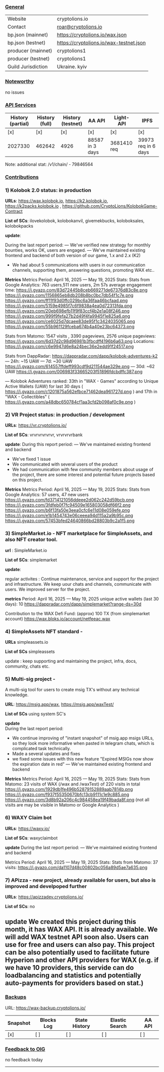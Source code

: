 ### <ins>General</ins>

|  |  |
| --- | --- |
| Website |  cryptolions.io|
| Contact | roar@cryptolions.io |
| bp.json (mainnet) | https://cryptolions.io/wax.json|
| bp.json (testnet) | https://cryptolions.io/wax-testnet.json |
| producer (mainnet) | cryptolions1 |
| producer (testnet) | cryptolions1  |
| Guild Jurisdiction | Ukraine. kyiv |

### <ins>Noteworthy</ins>

no issues 



### <ins>API Services</ins>

| History (partial) | History (full) | History (testnet) | AA API | Light-API  | IPFS |
|--------|--------|--------|--------|--------|--------|
| [x]  | [x] | [x] | [x] | [x] | [x] |  [x] |
| 2027330 | 462642 | 4926 | 88587 in 3 days | 3681410 req |  39973 req in 6 days |

Note: additional stat: 
/v1/chain/   - 79846564

### <ins>Contributions</ins>


### 1) Kolobok 2.0 status: in production

**URLs**: https://wax.kolobok.io, https://k2.kolobok.io, https://k2packs.kolobok.io ,  https://github.com/CryptoLions/KolobokGame-Contract 

**List of SCs**: ilovekolobok, kolobokanvil, givemekbucks, koloboksales, kolobokpacks

**update**:

During the last report period:
— We've verified new strategy for monthly bounties, works OK, users are engaged.
— We've maintained existing frontend and backend of both version of our game, 1.x and 2.x (K2)
- We had about 5 communications with users in our communication channels, supporting them, answering questions, promoting WAX etc..

**Metrics**
Metrics
Period: April 16, 2025 — May 19, 2025
Stats:
Stats from Google Analytics:
763 users,511 new users, 2m 57s average engagement time:
https://i.gyazo.com/83d72445b8ceb669271de67376d83c8e.png
https://i.gyazo.com/1156865eb8db208b8bc0bc7db54f1c7e.png
https://i.gyazo.com/ff11f93d0ffc029bc6a36faa46bcfaad.png
https://i.gyazo.com/5159e4985f7c6f9838a4ea0d72313fda.png 
https://i.gyazo.com/20eb698efb11f9f83ccf4b2e1a08f246.png
https://i.gyazo.com/999f9fefa27b2d49f4fa9945f1e825a6.png
https://i.gyazo.com/ce6025d7dcaee83de95f1c3424035065.png
https://i.gyazo.com/55b961129fceba674b4a40e23bc64373.png


Stats from Matomo:
1547 visits , 3390 pageviews, 2576 unique pageviews: https://i.gyazo.com/6d37d2c98d96981b3fbcdff4196b6a63.png
Locations:
https://i.gyazo.com/c6e9947d6e8a24bec36e2edd91f24517.png  

Stats from DappRadar:
https://dappradar.com/dapp/kolobok-adventures-k2 
— 24h: ~15 UAW
— 7d: ~30 UAW
https://i.gyazo.com/614557ffdeff993cdf9d211544ae329e.png 
— 30d: ~62 UAW
https://i.gyazo.com/006983f33665203f51896fdcbdffc387.png 

— Kolobok Adventures ranked: 33th in "WAX - Games" according to Unique Active Wallets (UAW) for last 30 days ( https://i.gyazo.com/c1201875a562efbce71462dea961727d.png ) and 17th in "WAX - Collectibles"
( https://i.gyazo.com/a48dbc650784cf1aa3cfd2b098af0c9e.png ) 


### 2) VR Project status: in production / development

**URLs**: https://vr.cryptolions.io/ 

**List of SCs**: vrvrvrvrvrvr, vrvrvrvrbank

**update**: 
During this report period:
— We've maintained existing frontend and backend
- We've fixed 1 issue
- We communicated with several users of the product
- We had communication with few community members about usage of the project, there are some interest and potential future projects based on this project.

**Metrics**
Metrics
Period: April 16, 2025 — May 19, 2025
Stats:
Stats from Google Analytics:
57 users, 47 new users
https://i.gyazo.com/fd3714121056ddeee2d062c242d59bcb.png
https://i.gyazo.com/3fdfeb0f7fc94509e165803058df66f2.png
https://i.gyazo.com/b6f13fa50e3eea0cfc6e11d08e059efe.png 
https://i.gyazo.com/e1b1454743e06ceeea94d115a2a9b95c.png
https://i.gyazo.com/57453bfed24640866bd28803b9c2a1f5.png


### 3) SimpleMarket.io - NFT marketplace for SimpleAssets, and also NFT creator tool.

**url**  :  SimpleMarket.io 

**List of SCs**:  simplemarket
 
**update**: 
 
regular activites : Continue maintenance, service and support for the project and infrastructure. We keep uour chats and channels, communicate with users. We improved server for the project.

**metrics**
Period: April 16, 2025 — May 19, 2025
unique active wallets (last 30 days):  10     https://dappradar.com/dapp/simplemarket?range-ds=30d

Contribution to the WAX Defi Fund: (approx) 100 TX  (from simplemarket account) https://wax.bloks.io/account/netfeeac.wax



### 4) SimpleAssets NFT standard  - 

**URLs** simpleassets.io

**List of SCs**  simpleassets

update : keep supporting and maintaining the project, infra, docs, community, chats etc.



### 5) Multi-sig project - 
A multi-sig tool for users to create msig TX's without any technical knowledge. 

**URL**:   https://msig.app/wax, https://msig.app/waxTest/

**List of SCs**   using system SC's

**update**  
During the last report period:
- We continue improving of "instant snapshot" of msig.app msigs URLs, so they look more informative when pasted in telegram chats, which is complicated task technically.
- Made a several updates and fixes
- we fixed some issues with this new feature "Expired MSIGs now show the expiration date in red"
— We've maintained existing frontend and backend 

**Metrics**
Metrics
Period: April 16, 2025 — May 19, 2025
Stats:
Stats from Matomo:
23 visits of WAX (/wax  and /waxTest) of 220 visits in total
https://i.gyazo.com/1929db1fe496b52879152889aab7814b.png 
https://i.gyazo.com/f937f55350670bfc13cb9111c1e9c885.png
https://i.gyazo.com/3d8b92a206c4c984458ea19f49bada8f.png 
(not all visits are may be visible in Matomo or Google Analytics )


### 6) WAXY Claim bot
**URLs**: https://waxy.io/

**List of SCs**: waxyclaimbot

**update**
During the last report period:
— We've maintained existing frontend and backend 

Metrics
Period: April 16, 2025 — May 19, 2025
Stats:
Stats from Matomo:
37 visits:
https://i.gyazo.com/da1107d48c00802bc056a89d5ae7a635.png 


### 7) APizza - new project, already available for users, but also is improved and develpoped further
**URLs**: https://apizzadev.cryptolions.io/

**List of SCs**: no

**update**
We created this project during this month, it has WAX API.
It is already available. We will add WAX testnet API soon also.
Users can use for free and users can also pay.
This project can be also potentially used to facilitate future Hyperion and other API providers for WAX (e.g. if we have 10 providers, this servide can do loadbalancing and statistics and potentially auto-payments for providers based on stat.)
---


### <ins>Backups </ins>

URL: https://wax-backup.cryptolions.io/

| Snapshot | Blocks Log | State History | Elastic Search | AA API |
|--------|--------|--------|--------|--------|
| [x] | [ ] | [ ] | [ ] | [ ] |



### <ins>Feedback to OIG</ins>

no feedback today

----
